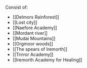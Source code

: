 Consist of:
- [[Delmors Rainforest]]
- [[Lost city]]
- [[Naefore Academy]]
- [[Mordant river]]
- [[Mudai Mountains]]
- [[Orgmoor woods]]
- [[The spears of Iremorth]]
- [[Trirror Academy]]
- [[Iremorth Academy for Healing]]